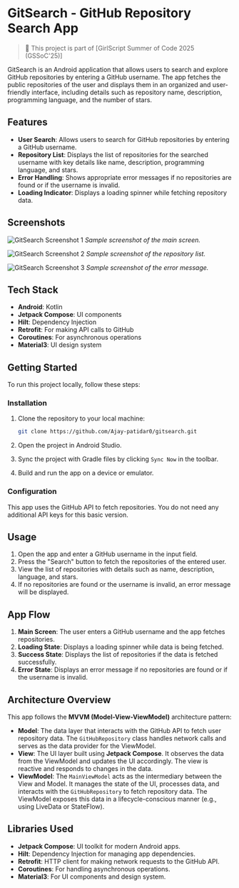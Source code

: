 # GitSearch - GitHub Repository Search App

> 🚀 This project is part of [GirlScript Summer of Code 2025 (GSSoC'25)]

GitSearch is an Android application that allows users to search and explore GitHub repositories by entering a GitHub username. The app fetches the public repositories of the user and displays them in an organized and user-friendly interface, including details such as repository name, description, programming language, and the number of stars.

## Features

- **User Search**: Allows users to search for GitHub repositories by entering a GitHub username.
- **Repository List**: Displays the list of repositories for the searched username with key details like name, description, programming language, and stars.
- **Error Handling**: Shows appropriate error messages if no repositories are found or if the username is invalid.
- **Loading Indicator**: Displays a loading spinner while fetching repository data.

## Screenshots

![GitSearch Screenshot 1](./assets/img.png)
*Sample screenshot of the main screen.*

![GitSearch Screenshot 2](./assets/img_1.png)
*Sample screenshot of the repository list.*

![GitSearch Screenshot 3](./assets/img_2.png)
*Sample screenshot of the error message.*

## Tech Stack

- **Android**: Kotlin
- **Jetpack Compose**: UI components
- **Hilt**: Dependency Injection
- **Retrofit**: For making API calls to GitHub
- **Coroutines**: For asynchronous operations
- **Material3**: UI design system

## Getting Started

To run this project locally, follow these steps:

### Installation

1. Clone the repository to your local machine:

    ```bash
    git clone https://github.com/Ajay-patidar0/gitsearch.git
    ```

2. Open the project in Android Studio.

3. Sync the project with Gradle files by clicking `Sync Now` in the toolbar.

4. Build and run the app on a device or emulator.

### Configuration

This app uses the GitHub API to fetch repositories. You do not need any additional API keys for this basic version.

## Usage

1. Open the app and enter a GitHub username in the input field.
2. Press the "Search" button to fetch the repositories of the entered user.
3. View the list of repositories with details such as name, description, language, and stars.
4. If no repositories are found or the username is invalid, an error message will be displayed.

## App Flow

1. **Main Screen**: The user enters a GitHub username and the app fetches repositories.
2. **Loading State**: Displays a loading spinner while data is being fetched.
3. **Success State**: Displays the list of repositories if the data is fetched successfully.
4. **Error State**: Displays an error message if no repositories are found or if the username is invalid.

## Architecture Overview

This app follows the **MVVM (Model-View-ViewModel)** architecture pattern:

- **Model**: The data layer that interacts with the GitHub API to fetch user repository data. The `GitHubRepository` class handles network calls and serves as the data provider for the ViewModel.
- **View**: The UI layer built using **Jetpack Compose**. It observes the data from the ViewModel and updates the UI accordingly. The view is reactive and responds to changes in the data.
- **ViewModel**: The `MainViewModel` acts as the intermediary between the View and Model. It manages the state of the UI, processes data, and interacts with the `GitHubRepository` to fetch repository data. The ViewModel exposes this data in a lifecycle-conscious manner (e.g., using LiveData or StateFlow).


## Libraries Used

- **Jetpack Compose**: UI toolkit for modern Android apps.
- **Hilt**: Dependency Injection for managing app dependencies.
- **Retrofit**: HTTP client for making network requests to the GitHub API.
- **Coroutines**: For handling asynchronous operations.
- **Material3**: For UI components and design system.



